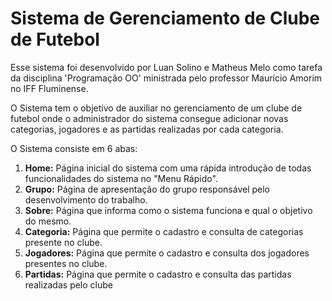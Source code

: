 # Sistema de Gerenciamento de Clube de Futebol

Esse sistema foi desenvolvido por Luan Solino e Matheus Melo como tarefa da disciplina 'Programação OO' ministrada pelo professor Maurício Amorim no IFF Fluminense.

O Sistema tem o objetivo de auxiliar no gerenciamento de um clube de futebol onde o administrador do sistema consegue adicionar novas categorias, jogadores e as partidas realizadas por cada categoria.

O Sistema consiste em 6 abas:

<ol>
						<li><strong>Home:</strong> Página inicial do sistema com uma rápida introdução de todas funcionalidades do sistema no "Menu Rápido".</li>
						<li><strong>Grupo:</strong> Página de apresentação do grupo responsável pelo desenvolvimento do trabalho.</li>
						<li><strong>Sobre:</strong> Página que informa como o sistema funciona e qual o objetivo do mesmo.</li>
						<li><strong>Categoria:</strong> Página que permite o cadastro e consulta de categorias presente no clube.</li>
						<li><strong>Jogadores:</strong> Página que permite o cadastro e consulta dos jogadores presentes no clube.</li>
						<li><strong>Partidas:</strong> Página que permite o cadastro e consulta das partidas realizadas pelo clube</li>
					</ol>
